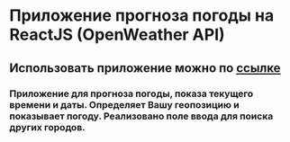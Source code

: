 # Приложение прогноза погоды на ReactJS (OpenWeather API)
## Использовать приложение можно по [ссылке](https://yaroslav-tormasov.github.io/Weather-App/)
### Приложение для прогноза погоды, показа текущего времени и даты. Определяет Вашу геопозицию и показывает погоду. Реализовано поле ввода для поиска других городов.    

